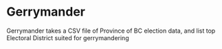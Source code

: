 Gerrymander
===========

Gerrymander takes a CSV file of Province of BC election data, and list top Electoral District suited for gerrymandering
